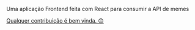
Uma aplicação Frontend feita com React para 
consumir a API de memes <a href="https://github.com/D3vd/Meme_Api"/>

Qualquer contribuição é bem vinda. 😊
